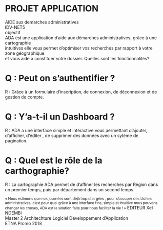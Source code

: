 # PROJET APPLICATION
AIDE aux demarches administratives</br>
IDV-NET5</br>
objectif</br>
ADA est une application d’aide aux démarches administratives, grâce à une cartographie</br> intuitives elle vous permet d’optimiser vos recherches par rapport à votre zone géographique</br> et vous aide à constituer votre dossier.
Quelles sont les fonctionnalités?</br>
# Q : Peut on s’authentifier ?</br>
R : Grâce à un formulaire d’inscription, de connexion, de déconnexion et de gestion de compte.</br>
# Q : Y’a-t-il un  Dashboard ?</br>
R : ADA a une interface simple et intéractive vous permettant d’ajouter, d’afficher, d’éditer , de supprimer des données  avec un sytème de pagination.</br>
# Q : Quel est le rôle de la carthographie?</br>
R : La cartographie ADA permet de d’affiner les recherches par Région dans un premier temps, puis par département dans un second temps.</br>

 <small>« Nous estimons que nos journées sont déjà trop chargées , pour s’occuper des tâches administratives, c’est pour quoi  grâce à une interface  fine, simple et intuitive nous pouvons changer les choses, ADA est la solution faite pour nous faciliter la vie ! »</small>
EDITEUR
Xel NDEMBI</br>
Master 2 Architechture Logiciel Développement d’Application</br>
ETNA Promo 2018
